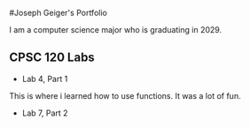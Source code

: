 #Joseph Geiger's Portfolio

I am a computer science major who is graduating in 2029.

## CPSC 120 Labs

* Lab 4, Part 1

This is where i learned how to use functions. It was a lot of fun.

* Lab 7, Part 2

